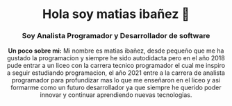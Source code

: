 <h1 align="center">Hola soy matias ibañez 👋</h1>


<h3 align="center">Soy Analista Programador y Desarrollador de software </h3>

<p align="center"> <strong>Un poco sobre mi:</strong> Mi nombre es matias ibañez, desde pequeño que me ha gustado la programacion y siempre he sido autodidacta pero en el año 2018 pude entrar a un liceo con la carrera tecnico programador el cual me inspiro a seguir estudiando programacion, el año 2021 entre a la carrera de analista programador para profundizar mas lo que me enseñaron en el liceo y asi formarme como un futuro desarrollador ya que siempre he querido poder innovar y continuar aprendiendo nuevas tecnologias.

</p>

